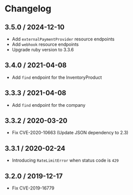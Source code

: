 # Changelog

## 3.5.0 / 2024-12-10

- Add `externalPaymentProvider` resource endpoints
- Add `webhook` resource endpoints
- Upgrade ruby version to 3.3.6

## 3.4.0 / 2021-04-08

- Add `find` endpoint for the InventoryProduct

## 3.3.3 / 2021-04-08

- Add `find` endpoint for the company

## 3.3.2 / 2020-03-20

- Fix CVE-2020-10663 (Update JSON dependency to 2.3)

## 3.3.1 / 2020-02-24

- Introducing `RateLimitError` when status code is `429`

## 3.2.0 / 2019-12-17

- Fix CVE-2019-16779
